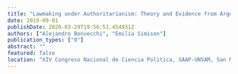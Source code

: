 ```yaml
---
title: "Lawmaking under Authoritarianism: Theory and Evidence from Argentina and Spain"
date: 2019-09-01
publishDate: 2020-03-29T19:56:51.454931Z
authors: ["Alejandro Bonvecchi", "Emilia Simison"]
publication_types: ["0"]
abstract: ""
featured: false
location: "XIV Congreso Nacional de Ciencia Politica, SAAP-UNSAM, San Martín"
---
```



